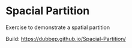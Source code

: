 # Spacial Partition
 Exercise to demonstrate a spatial partition

Build: https://dubbep.github.io/Spacial-Partition/
